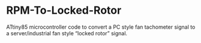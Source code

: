 # RPM-To-Locked-Rotor
ATtiny85 microcontroller code to convert a PC style fan tachometer signal to a server/industrial fan style “locked rotor” signal. 
